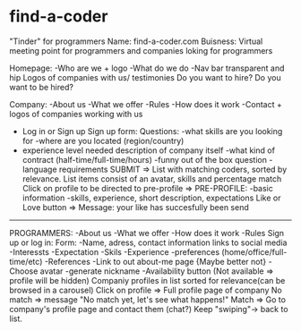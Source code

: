 # find-a-coder
"Tinder" for programmers
Name: find-a-coder.com
Buisness: Virtual meeting point for programmers and companies loking for programmers

Homepage: -Who are we + logo
          -What do we do
          -Nav bar transparent and hip
Logos of companies with us/ testimonies
Do you want to hire?
Do you want to be hired?

Company:
-About us
-What we offer
-Rules
-How does it work
-Contact + logos of companies working with us
- Log in or Sign up
Sign up form:
Questions:
-what skills are you looking for
-where are you located (region/country)
- experience level needed
description of company itself
-what kind of contract (half-time/full-time/hours)
-funny out of the box question
-language requirements
SUBMIT
=>
List with matching coders, sorted by relevance.
List items consist of an avatar, skills and percentage match
Click on profile to be directed to pre-profile
=> 
PRE-PROFILE:
-basic information
-skills, experience, short description, expectations
Like or Love button
=> Message: your like has succesfully been send
--------------------------------------------------------------------------------------------------------------
PROGRAMMERS:
-About us
-What we offer
-How does it work
-Rules
Sign up or log in:
Form:
-Name, adress, contact information links to social media
-Interessts
-Expectation
-Skils
-Experience
-preferences (home/office/full-time/etc)
-References
-Link to out about-me page {Maybe better not}
-Choose avatar
-generate nickname
-Availability button (Not available => profile will be hidden)
Companiy profiles in list sorted for relevance(can be browsed in a carousel)
Click on profile =>
Full profile page of company
No match => message "No match yet, let's see what happens!"
Match => Go to company's profile page and contact them (chat?)
Keep "swiping"-> back to list.



